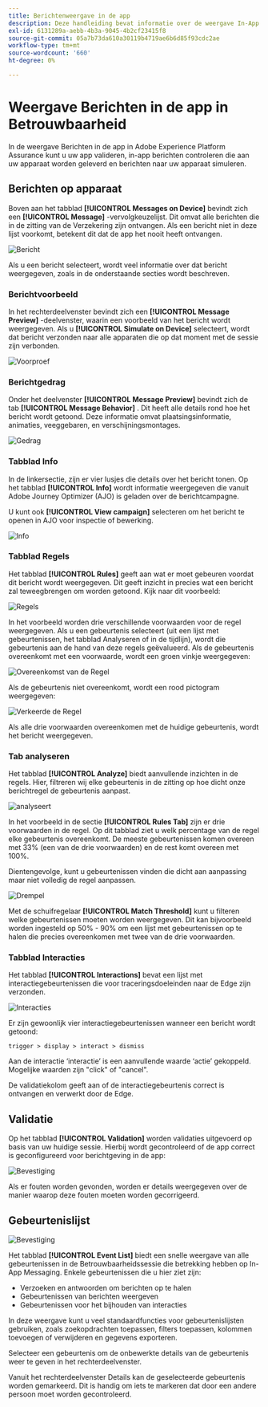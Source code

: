 ```yaml
---
title: Berichtenweergave in de app
description: Deze handleiding bevat informatie over de weergave In-App Messaging in Adobe Experience Platform Assurance.
exl-id: 6131289a-aebb-4b3a-9045-4b2cf23415f8
source-git-commit: 05a7b73da610a30119b4719ae6b6d85f93cdc2ae
workflow-type: tm+mt
source-wordcount: '660'
ht-degree: 0%

---
```


# Weergave Berichten in de app in Betrouwbaarheid

In de weergave Berichten in de app in Adobe Experience Platform Assurance kunt u uw app valideren, in-app berichten controleren die aan uw apparaat worden geleverd en berichten naar uw apparaat simuleren.

## Berichten op apparaat

Boven aan het tabblad **[!UICONTROL Messages on Device]** bevindt zich een **[!UICONTROL Message]** -vervolgkeuzelijst. Dit omvat alle berichten die in de zitting van de Verzekering zijn ontvangen. Als een bericht niet in deze lijst voorkomt, betekent dit dat de app het nooit heeft ontvangen.

![ Bericht ](./images/in-app-messaging/message.png)

Als u een bericht selecteert, wordt veel informatie over dat bericht weergegeven, zoals in de onderstaande secties wordt beschreven.

### Berichtvoorbeeld

In het rechterdeelvenster bevindt zich een **[!UICONTROL Message Preview]** -deelvenster, waarin een voorbeeld van het bericht wordt weergegeven. Als u **[!UICONTROL Simulate on Device]** selecteert, wordt dat bericht verzonden naar alle apparaten die op dat moment met de sessie zijn verbonden.

![ Voorproef ](./images/in-app-messaging/preview.png)

### Berichtgedrag

Onder het deelvenster **[!UICONTROL Message Preview]** bevindt zich de tab **[!UICONTROL Message Behavior]** . Dit heeft alle details rond hoe het bericht wordt getoond. Deze informatie omvat plaatsingsinformatie, animaties, veeggebaren, en verschijningsmontages.

![ Gedrag ](./images/in-app-messaging/gestures.png)

### Tabblad Info

In de linkersectie, zijn er vier lusjes die details over het bericht tonen. Op het tabblad **[!UICONTROL Info]** wordt informatie weergegeven die vanuit Adobe Journey Optimizer (AJO) is geladen over de berichtcampagne.

U kunt ook **[!UICONTROL View campaign]** selecteren om het bericht te openen in AJO voor inspectie of bewerking.

![ Info ](./images/in-app-messaging/info.png)

### Tabblad Regels

Het tabblad **[!UICONTROL Rules]** geeft aan wat er moet gebeuren voordat dit bericht wordt weergegeven. Dit geeft inzicht in precies wat een bericht zal teweegbrengen om worden getoond. Kijk naar dit voorbeeld:

![ Regels ](./images/in-app-messaging/rules.png)

In het voorbeeld worden drie verschillende voorwaarden voor de regel weergegeven. Als u een gebeurtenis selecteert (uit een lijst met gebeurtenissen, het tabblad Analyseren of in de tijdlijn), wordt die gebeurtenis aan de hand van deze regels geëvalueerd. Als de gebeurtenis overeenkomt met een voorwaarde, wordt een groen vinkje weergegeven:

![ Overeenkomst van de Regel ](./images/in-app-messaging/rule-match.png)

Als de gebeurtenis niet overeenkomt, wordt een rood pictogram weergegeven:

![ Verkeerde de Regel ](./images/in-app-messaging/rule-mismatch.png)

Als alle drie voorwaarden overeenkomen met de huidige gebeurtenis, wordt het bericht weergegeven.

### Tab analyseren

Het tabblad **[!UICONTROL Analyze]** biedt aanvullende inzichten in de regels. Hier, filtreren wij elke gebeurtenis in de zitting op hoe dicht onze berichtregel de gebeurtenis aanpast.

![ analyseert ](./images/in-app-messaging/analyze.png)

In het voorbeeld in de sectie **[!UICONTROL Rules Tab]** zijn er drie voorwaarden in de regel. Op dit tabblad ziet u welk percentage van de regel elke gebeurtenis overeenkomt. De meeste gebeurtenissen komen overeen met 33% (een van de drie voorwaarden) en de rest komt overeen met 100%.

Dientengevolge, kunt u gebeurtenissen vinden die dicht aan aanpassing maar niet volledig de regel aanpassen.

![ Drempel ](./images/in-app-messaging/threshold.png)

Met de schuifregelaar **[!UICONTROL Match Threshold]** kunt u filteren welke gebeurtenissen moeten worden weergegeven. Dit kan bijvoorbeeld worden ingesteld op 50% - 90% om een lijst met gebeurtenissen op te halen die precies overeenkomen met twee van de drie voorwaarden.

### Tabblad Interacties

Het tabblad **[!UICONTROL Interactions]** bevat een lijst met interactiegebeurtenissen die voor traceringsdoeleinden naar de Edge zijn verzonden.

![ Interacties ](./images/in-app-messaging/interactions.png)

Er zijn gewoonlijk vier interactiegebeurtenissen wanneer een bericht wordt getoond:

```
trigger > display > interact > dismiss
```

Aan de interactie ‘interactie’ is een aanvullende waarde ‘actie’ gekoppeld. Mogelijke waarden zijn &quot;click&quot; of &quot;cancel&quot;.

De validatiekolom geeft aan of de interactiegebeurtenis correct is ontvangen en verwerkt door de Edge.

## Validatie

Op het tabblad **[!UICONTROL Validation]** worden validaties uitgevoerd op basis van uw huidige sessie. Hierbij wordt gecontroleerd of de app correct is geconfigureerd voor berichtgeving in de app:

![ Bevestiging ](./images/in-app-messaging/validation.png)

Als er fouten worden gevonden, worden er details weergegeven over de manier waarop deze fouten moeten worden gecorrigeerd.

## Gebeurtenislijst

![ Bevestiging ](./images/in-app-messaging/event-list.png)

Het tabblad **[!UICONTROL Event List]** biedt een snelle weergave van alle gebeurtenissen in de Betrouwbaarheidssessie die betrekking hebben op In-App Messaging. Enkele gebeurtenissen die u hier ziet zijn:

* Verzoeken en antwoorden om berichten op te halen
* Gebeurtenissen van berichten weergeven
* Gebeurtenissen voor het bijhouden van interacties

In deze weergave kunt u veel standaardfuncties voor gebeurtenislijsten gebruiken, zoals zoekopdrachten toepassen, filters toepassen, kolommen toevoegen of verwijderen en gegevens exporteren.

Selecteer een gebeurtenis om de onbewerkte details van de gebeurtenis weer te geven in het rechterdeelvenster.

Vanuit het rechterdeelvenster Details kan de geselecteerde gebeurtenis worden gemarkeerd. Dit is handig om iets te markeren dat door een andere persoon moet worden gecontroleerd.
